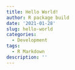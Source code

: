 ```yaml
---
title: Hello World!
author: R package build
date: '2021-01-28'
slug: hello-world
categories:
  - Development
tags:
  - R Markdown
description: ''
---
```

